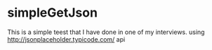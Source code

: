 # simpleGetJson
This is a simple teest that I have done in one of my interviews.
using http://jsonplaceholder.typicode.com/ api
